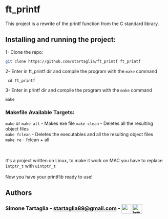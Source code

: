 # ft_printf

This project is a rewrite of the printf function from the C standard library.

## Installing and running the project:

1- Clone the repo:
  
  ```sh
  git clone https://github.com/startaglia/ft_printf ft_printf
  ```

2- Enter in ft_printf dir and compile the program with the `make` command
	
 ```
  cd ft_printf
 ```

3- Enter in printf dir and compile the program with the `make` command

    make
	
### Makefile Available Targets:  
`make` or `make all` - Makes exe file 
`make clean` - Deletes all the resulting object files  
`make fclean` - Deletes the executables and all the resulting object files  
`make re` - fclean + all  
</br></br>

It's a project written on Linux, to make it work on MAC you have to replace `intptr_t` with `uintptr_t` </br></br>
Now you have your printflib ready to use!

## Authors

### Simone Tartaglia -  startaglia89@gmail.com - <a href="https://github.com/startaglia" target="_blank"><img align="center" src="https://icon-library.com/images/github-icon-svg/github-icon-svg-0.jpg" height="30" width="30" /></a> <a href="https://www.linkedin.com/in/simone-tartaglia-134723248/" target="_blank"><img align="center" src="https://raw.githubusercontent.com/rahuldkjain/github-profile-readme-generator/master/src/images/icons/Social/linked-in-alt.svg" alt="https://www.linkedin.com/in/simone-tartaglia-134723248/" height="30" width="30" /></a>
